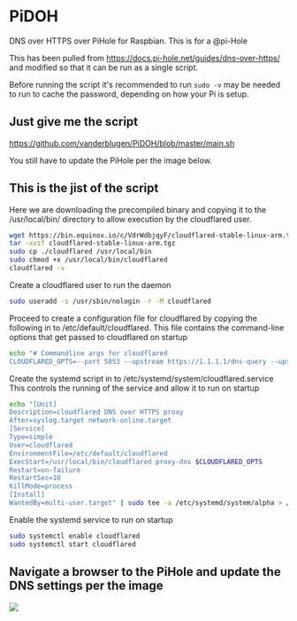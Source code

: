 # PiDOH
DNS over HTTPS over PiHole for Raspbian.  This is for a @pi-Hole

This has been pulled from https://docs.pi-hole.net/guides/dns-over-https/ and modified so that it can be run as a single script.

Before running the script it's recommended to run `sudo -v` may be needed to run to cache the password, depending on how your Pi is setup.

## Just give me the script

https://github.com/vanderblugen/PiDOH/blob/master/main.sh 

You still have to update the PiHole per the image below.

## This is the jist of the script

Here we are downloading the precompiled binary and copying it to the /usr/local/bin/ directory to allow execution by the cloudflared user. 

```bash
wget https://bin.equinox.io/c/VdrWdbjqyF/cloudflared-stable-linux-arm.tgz
tar -xvzf cloudflared-stable-linux-arm.tgz
sudo cp ./cloudflared /usr/local/bin
sudo chmod +x /usr/local/bin/cloudflared
cloudflared -v
```

Create a cloudflared user to run the daemon
```bash
sudo useradd -s /usr/sbin/nologin -r -M cloudflared
```

Proceed to create a configuration file for cloudflared by copying the following in to /etc/default/cloudflared. 
This file contains the command-line options that get passed to cloudflared on startup

```bash
echo "# Commandline args for cloudflared
CLOUDFLARED_OPTS=--port 5053 --upstream https://1.1.1.1/dns-query --upstream https://1.0.0.1/dns-query" | sudo tee -a /etc/default/a.txt > /dev/null
```

Create the systemd script in to /etc/systemd/system/cloudflared.service
This controls the running of the service and allow it to run on startup

```bash
echo "[Unit]
Description=cloudflared DNS over HTTPS proxy
After=syslog.target network-online.target
[Service]
Type=simple
User=cloudflared
EnvironmentFile=/etc/default/cloudflared
ExecStart=/usr/local/bin/cloudflared proxy-dns $CLOUDFLARED_OPTS
Restart=on-failure
RestartSec=10
KillMode=process
[Install]
WantedBy=multi-user.target" | sudo tee -a /etc/systemd/system/alpha > /dev/null
```

Enable the systemd service to run on startup

```bash
sudo systemctl enable cloudflared
sudo systemctl start cloudflared
```


## Navigate a browser to the PiHole and update the DNS settings per the image

<img src=https://docs.pi-hole.net/images/DoHConfig.png>
